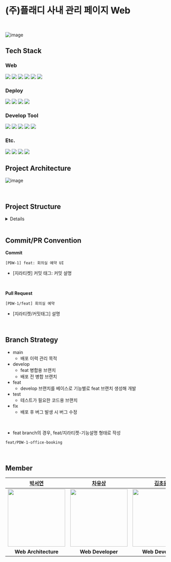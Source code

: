 # (주)플래디 사내 관리 페이지 Web
<br>

![image](https://github.com/PLADI-ALM/PLADI-ALM-Web/assets/62008784/0ecb70cf-fcae-461e-8dcd-d2d612fee0e3)

## Tech Stack
### Web
<img src="https://img.shields.io/badge/react-61DAFB?style=for-the-badge&logo=react&logoColor=white"> <img src="https://img.shields.io/badge/styled components-DB7093?style=for-the-badge&logo=styled-components&logoColor=white">
<img src="https://img.shields.io/badge/html5-E34F26?style=for-the-badge&logo=html5&logoColor=white">
<img src="https://img.shields.io/badge/css3-1572B6?style=for-the-badge&logo=css3&logoColor=white">
<img src="https://img.shields.io/badge/node.js-6DB33F?style=for-the-badge&logo=nodedotjs&logoColor=white">
<img src="https://img.shields.io/badge/npm-CB3837?style=for-the-badge&logo=npm&logoColor=white"> 

### Deploy
<img src="https://img.shields.io/badge/Github Actions-2088FF?style=for-the-badge&logo=githubactions&logoColor=white"> <img src="https://img.shields.io/badge/AWS S3-569A31?style=for-the-badge&logo=amazons3&logoColor=white"/> <img src="https://img.shields.io/badge/AWS CloudFront-8C4FFF?style=for-the-badge&logoColor=white"/>
<img src="https://img.shields.io/badge/AWS Route53-8C4FFF?style=for-the-badge&logo=amazonroute53&logoColor=white"/>

### Develop Tool
<img src="https://img.shields.io/badge/vscode-007ACC?style=for-the-badge&logo=visualstudiocode&logoColor=white"> <img src="https://img.shields.io/badge/InteliJ-0071C5?style=for-the-badge&logo=intellijidea&logoColor=white">
<img src="https://img.shields.io/badge/Swagger-85EA2D?style=for-the-badge&logo=Swagger&logoColor=white"/>
<img src="https://img.shields.io/badge/github-181717?style=for-the-badge&logo=github&logoColor=white"> <img src="https://img.shields.io/badge/git-F05032?style=for-the-badge&logo=git&logoColor=white">

### Etc.
<img src="https://img.shields.io/badge/Notion-000000?style=for-the-badge&logo=notion&logoColor=white"/> <img src="https://img.shields.io/badge/Jira-0052CC?style=for-the-badge&logo=jira&logoColor=white"/>
<img src="https://img.shields.io/badge/Slack-4A154B?style=for-the-badge&logo=slack&logoColor=white"/> <img src="https://img.shields.io/badge/Figma-F24E1E?style=for-the-badge&logo=Figma&logoColor=white"/>
<br>

## Project Architecture
![image](https://github.com/PLADI-ALM/PLADI-ALM-Web/assets/62008784/eb4db699-8420-4dbd-a3b3-523761cea49d)

<br>

## Project Structure

<details>
<summary>Details</summary>

```jsx
src
 ┣ api
 ┃ ┗ AxiosApi.js
 ┣ assets
 ┃ ┣ fonts
 ┃ ┃ ┣ font.css
 ┃ ┃ ┣ NanumSquare_acB.woff
 ┃ ┃ ┣ NanumSquare_acEB.woff
 ┃ ┃ ┣ NanumSquare_acL.woff
 ┃ ┃ ┗ NanumSquare_acR.woff
 ┃ ┗ images
 ┃ ┃ ┣ button
 ┃ ┃ ┣ sidebarIcon
 ┃ ┃ ┃ ┣ AdminActive.svg
 ┃ ┃ ┃ ┣ AdminInactive.svg
 ┃ ┃ ┃ ┣ ArchivingActive.svg
 ┃ ┃ ┃ ┣ ArchivingInactive.svg
 ┃ ┃ ┃ ┣ BookingActive.svg
 ┃ ┃ ┃ ┣ BookingInactive.svg
 ┃ ┃ ┃ ┣ EquipmentActive.svg
 ┃ ┃ ┃ ┣ EquipmentInactive.svg
 ┃ ┃ ┃ ┣ LogoutIcon.svg
 ┃ ┃ ┃ ┣ MyBookingActive.svg
 ┃ ┃ ┃ ┣ MyBookingInactive.svg
 ┃ ┃ ┃ ┣ MyInfoIcon.svg
 ┃ ┃ ┃ ┣ ToggleActive.svg
 ┃ ┃ ┃ ┗ ToggleInactive.svg
 ┃ ┃ ┣ arrowDown.svg
 ┃ ┃ ┣ EmptyImg.svg
 ┃ ┃ ┣ imgLogo.svg
 ┃ ┃ ┣ imgNameLogo.svg
 ┃ ┃ ┣ kor_nameLogo.svg
 ┃ ┃ ┣ Location.svg
 ┃ ┃ ┣ moreIcon.svg
 ┃ ┃ ┣ RangeArrow.svg
 ┃ ┃ ┣ Search.svg
 ┃ ┃ ┣ SearchInput.svg
 ┃ ┃ ┣ SearchPlus.svg
 ┃ ┃ ┣ SelectArrow.svg
 ┃ ┃ ┣ triple_dot_icon.svg
 ┃ ┃ ┗ triple_dot_icon_black.svg
 ┣ components
 ┃ ┣ booking
 ┃ ┃ ┗ StatusTag.js
 ┃ ┣ button
 ┃ ┃ ┣ BigSquareButton.js
 ┃ ┃ ┣ ImageFullButton.js
 ┃ ┃ ┣ ImagePaddingButton.js
 ┃ ┃ ┗ SmallButton.js
 ┃ ┣ capsule
 ┃ ┃ ┣ Capsule.js
 ┃ ┃ ┣ DropBox.js
 ┃ ┃ ┣ FacilityCapsule.js
 ┃ ┃ ┗ RoleCapsule.js
 ┃ ┣ card
 ┃ ┃ ┣ Card.js
 ┃ ┃ ┣ EquipmentInfo.js
 ┃ ┃ ┣ OfficeInfo.js
 ┃ ┃ ┣ ResourceDetailInfo.js
 ┃ ┃ ┗ ResourceInfo.js
 ┃ ┣ modal
 ┃ ┃ ┣ BigModal.js
 ┃ ┃ ┣ BookingInfoModal.js
 ┃ ┃ ┣ CarReturnModal.js
 ┃ ┃ ┣ EquipmentMoreModal.js
 ┃ ┃ ┣ MoreModal.js
 ┃ ┃ ┣ ResourceReturnModal.js
 ┃ ┃ ┣ UserModal.js
 ┃ ┃ ┗ UserMoreModal.js
 ┃ ┣ officeBooking
 ┃ ┃ ┣ BookedTimeBar.js
 ┃ ┃ ┣ BookingOfficeInfo.js
 ┃ ┃ ┣ BookingPurpose.js
 ┃ ┃ ┣ BookingTimeBar.js
 ┃ ┃ ┗ SubTitleBar.js
 ┃ ┣ resourceBooking
 ┃ ┃ ┗ TimeSelector.js
 ┃ ┣ rightContainer
 ┃ ┃ ┗ RightContainer.js
 ┃ ┣ searchBar
 ┃ ┃ ┣ ManageSearchBar.js
 ┃ ┃ ┗ SearchBar.js
 ┃ ┣ sidebar
 ┃ ┃ ┣ MainMenu.js
 ┃ ┃ ┣ MenuLineStyle.js
 ┃ ┃ ┣ Sidebar.js
 ┃ ┃ ┗ SubMenu.js
 ┃ ┗ toggle
 ┃ ┃ ┗ Toggle.js
 ┣ constants
 ┃ ┣ BookingStatus.js
 ┃ ┣ Path.js
 ┃ ┗ ToggleList.js
 ┣ pages
 ┃ ┣ admin
 ┃ ┃ ┣ car
 ┃ ┃ ┃ ┣ CarManage.js
 ┃ ┃ ┃ ┣ CarManageAdd.js
 ┃ ┃ ┃ ┣ CarManageDetail.js
 ┃ ┃ ┃ ┗ CarManageTableCell.js
 ┃ ┃ ┣ carBookings
 ┃ ┃ ┃ ┣ CarBookingManage.js
 ┃ ┃ ┃ ┗ CarBookingManageCell.js
 ┃ ┃ ┣ office
 ┃ ┃ ┃ ┣ OfficeManage.js
 ┃ ┃ ┃ ┣ OfficeManageAdd.js
 ┃ ┃ ┃ ┣ OfficeManageDetail.js
 ┃ ┃ ┃ ┗ OfficeManageTableCell.js
 ┃ ┃ ┣ officeBookings
 ┃ ┃ ┃ ┣ OfficeBookingManage.js
 ┃ ┃ ┃ ┗ OfficeBookingManageCell.js
 ┃ ┃ ┣ resource
 ┃ ┃ ┃ ┣ ResourceManage.js
 ┃ ┃ ┃ ┣ ResourceManageAdd.js
 ┃ ┃ ┃ ┣ ResourceManageDetail.js
 ┃ ┃ ┃ ┗ ResourceManageTableCell.js
 ┃ ┃ ┣ resourceBookings
 ┃ ┃ ┃ ┣ ResourceBookingManage.js
 ┃ ┃ ┃ ┗ ResourceBookingManageCell.js
 ┃ ┃ ┗ user
 ┃ ┃ ┃ ┣ UserManage.js
 ┃ ┃ ┃ ┗ UserManageLine.js
 ┃ ┗ basic
 ┃ ┃ ┣ booking
 ┃ ┃ ┃ ┣ car
 ┃ ┃ ┃ ┃ ┣ CarBooking.js
 ┃ ┃ ┃ ┃ ┣ CarBookingCheck.js
 ┃ ┃ ┃ ┃ ┗ SelectCar.js
 ┃ ┃ ┃ ┣ office
 ┃ ┃ ┃ ┃ ┣ OfficeBooking.js
 ┃ ┃ ┃ ┃ ┣ OfficeBookingCheck.js
 ┃ ┃ ┃ ┃ ┗ SelectOffice.js
 ┃ ┃ ┃ ┗ resource
 ┃ ┃ ┃ ┃ ┣ CustomCalendar.css
 ┃ ┃ ┃ ┃ ┣ ResourceBooking.js
 ┃ ┃ ┃ ┃ ┣ ResourceBookingCheck.js
 ┃ ┃ ┃ ┃ ┗ SelectResource.js
 ┃ ┃ ┣ equipment
 ┃ ┃ ┃ ┣ EquipmentAdd.js
 ┃ ┃ ┃ ┗ EquipmentList.js
 ┃ ┃ ┣ myBookings
 ┃ ┃ ┃ ┣ BookedLine.js
 ┃ ┃ ┃ ┗ BookedList.js
 ┃ ┃ ┗ user
 ┃ ┃ ┃ ┣ EmailCheck.js
 ┃ ┃ ┃ ┣ Login.js
 ┃ ┃ ┃ ┗ ResetPassword.js
 ┣ utils
 ┃ ┣ CookiesUtil.js
 ┃ ┣ ErrorHandlerUtil.js
 ┃ ┣ ImageUtil.js
 ┃ ┗ IsLoginUtil.js
 ┣ App.css
 ┣ App.js
 ┣ App.test.js
 ┣ index.css
 ┣ index.js
 ┣ reportWebVitals.js
 ┗ setupTests.js
```
</details>
<br>

## Commit/PR Convention
**Commit**
```
[PDW-1] feat: 회의실 예약 UI
```
- [지라티켓] 커밋 태그: 커밋 설명
<br>

**Pull Request**
```
[PDW-1/feat] 회의실 예약
```
- [지라티켓/커밋태그]  설명
<br>

## Branch Strategy
- main
    - 배포 이력 관리 목적
- develop
    - feat 병합용 브랜치
    - 배포 전 병합 브랜치
- feat
    - develop 브랜치를 베이스로 기능별로 feat 브랜치 생성해 개발
- test
    - 테스트가 필요한 코드용 브랜치
- fix
    - 배포 후 버그 발생 시 버그 수정 
<br>

- feat branch의 경우, feat/지라티켓-기능설명 형태로 작성
```md
feat/PDW-1-office-booking
```
<br>

## Member
|[박서연](https://github.com/psyeon1120)|[차유상](https://github.com/chayoosang)|[김초원](https://github.com/ryr0121)|
|:---:|:---:|:---:|
|<img src="https://github.com/psyeon1120.png" width="180" height="180" >|<img src="https://github.com/chayoosang.png" width="180" height="180" >|<img src="https://github.com/ryr0121.png" width="180" height="180">|
| **Web Architecture**| **Web Developer** | **Web Developer** |
